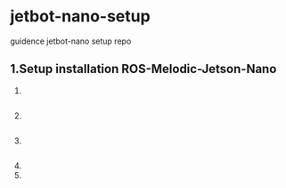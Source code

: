 # jetbot-nano-setup
guidence  jetbot-nano setup repo

 ## 1.Setup installation ROS-Melodic-Jetson-Nano 
  1. 
   ```
   ```
  2.
   ```
   ```
  3.
   ```
   ```
  4.
  5.
